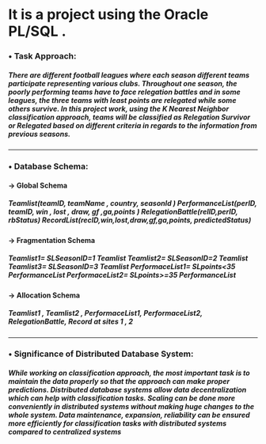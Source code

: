 <h1>It is a project using the Oracle PL/SQL . </h1>

<h3>• Task Approach:</ h3>
<h5>There are different football leagues where each season different teams participate representing 
various clubs. Throughout one season, the poorly performing teams have to face relegation battles 
and in some leagues, the three teams with least points are relegated while some others survive. In 
this project work, using the K Nearest Neighbor classification approach, teams will be classified 
as Relegation Survivor or Relegated based on different criteria in regards to the information from 
previous seasons.</h5>

<hr/>
<h3>• Database Schema:</ h3>

<h4>-> Global Schema</ h4>
<h5>Teamlist(teamID, teamName , country, seasonId )
PerformanceList(perID, teamID, win , lost , draw, gf ,ga,points )
RelegationBattle(relID,perID, rbStatus)
RecordList(recID,win,lost,draw,gf,ga,points, predictedStatus)</h5>

<h4>-> Fragmentation Schema</ h4>
<h5>Teamlist1= SLSeasonID=1 Teamlist
Teamlist2= SLSeasonID=2 Teamlist
Teamlist3= SLSeasonID=3 Teamlist
PerformaceList1= SLpoints<35 PerformanceList
PerformaceList2= SLpoints>=35 PerformanceList</h5>

<h4>-> Allocation Schema</ h4>
<h5>Teamlist1 , Teamlist2 , PerformaceList1, PerformaceList2, RelegationBattle, Record at sites 1 , 2</h5>

<hr/>

<h3>• Significance of Distributed Database System:</ h3>
<h5>While working on classification approach, the most important task is to maintain the data properly 
so that the approach can make proper predictions. Distributed database systems allow data 
decentralization which can help with classification tasks. Scaling can be done more conveniently 
in distributed systems without making huge changes to the whole system. Data maintenance, 
expansion, reliability can be ensured more efficiently for classification tasks with distributed 
systems compared to centralized systems</h5>
